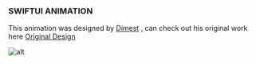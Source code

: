 ### SWIFTUI ANIMATION

This animation was designed by [Dimest](https://dribbble.com/Dimest) , can check out his original work here [Original Design](https://dribbble.com/shots/10598898-Drag-continuously)

![alt](https://github.com/younggeeks/SwiftUI-Animation/blob/master/decoration.gif)

